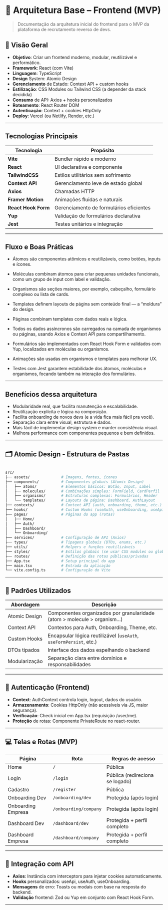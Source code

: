 # 🧱 Arquitetura Base – Frontend (MVP)

>Documentação da arquitetura inicial do frontend para o MVP da plataforma de recrutamento reverso de devs.

## 📌 Visão Geral

* **Objetivo**: Criar um frontend moderno, modular, reutilizável e performático.
* **Framework**: React (com Vite)
* **Linguagem**: TypeScript
* **Design** System: Atomic Design
* **Gerenciamento** de Estado: Context API + custom hooks
* **Estilização**: CSS Modules ou Tailwind CSS (a depender da stack decidida)
* **Consumo** de API: Axios + hooks personalizados
* **Roteamento**: React Router DOM
* **Autenticação**: Context + cookies HttpOnly
* **Deploy**: Vercel (ou Netlify, Render, etc.)

---

## Tecnologias Principais

| Tecnologia          | Propósito                                     |
|---------------------|----------------------------------------------|
| **Vite**            | Bundler rápido e moderno                      |
| **React**           | UI declarativa e componente                   |
| **TailwindCSS**     | Estilos utilitários sem sofrimento            |
| **Context API**     | Gerenciamento leve de estado global            |
| **Axios**           | Chamadas HTTP                                 |
| **Framer Motion**   | Animações fluidas e naturais                   |
| **React Hook Form** | Gerenciamento de formulários eficientes       |
| **Yup**             | Validação de formulários declarativa           |
| **Jest**            | Testes unitários e integração                   |

---

## Fluxo e Boas Práticas

- Átomos são componentes atômicos e reutilizáveis, como botões, inputs e ícones.
- Moléculas combinam átomos para criar pequenas unidades funcionais, como um grupo de input com label e validação.
- Organismos são seções maiores, por exemplo, cabeçalho, formulário complexo ou lista de cards.
- Templates definem layouts de página sem conteúdo final — a “moldura” do design.
- Páginas combinam templates com dados reais e lógica.

- Todos os dados assíncronos são carregados na camada de organismos ou páginas, usando Axios e Context API para compartilhamento.
- Formulários são implementados com React Hook Form e validados com Yup, localizados em moléculas ou organismos.
- Animações são usadas em organismos e templates para melhorar UX.
- Testes com Jest garantem estabilidade dos átomos, moléculas e organismos, focando também na interação dos formulários.

---

## Benefícios dessa arquitetura

- Modularidade real, que facilita manutenção e escalabilidade.
- Reutilização explícita e lógica na composição.
- Facilita onboarding de novos devs (e a vida fica mais fácil pra você).
- Separação clara entre visual, estrutura e dados.
- Mais fácil de implementar design system e manter consistência visual.
- Melhora performance com componentes pequenos e bem definidos.

---


## 🗂️ Atomic Design - Estrutura de Pastas

``` perl

src/
├── assets/              # Imagens, fontes, ícones
├── components/          # Componentes globais (Atomic Design)
│   ├── atoms/           # Elementos básicos: Botão, Input, Label
│   ├── molecules/       # Combinações simples: FormField, CardPerfil
│   ├── organisms/       # Estruturas complexas: Formulários, Header
│   └── templates/       # Layouts de página: Dashboard, AuthLayout
├── contexts/            # Context API (auth, onboarding, theme, etc.)
├── hooks/               # Custom Hooks (useAuth, useOnboarding, useApi)
├── pages/               # Páginas do app (rotas)
│   ├── Home/
│   ├── Auth/
│   ├── Dashboard/
│   └── Onboarding/
├── services/            # Configuração de API (Axios)
├── types/               # Tipagens globais (DTOs, enums, etc.)
├── utils/               # Helpers e funções reutilizáveis
├── styles/              # Estilos globais (se usar CSS modules ou global.css)
├── routes/              # Definição das rotas públicas/privadas
├── App.tsx              # Setup principal do app
├── main.tsx             # Entrada da aplicação
└── vite.config.ts       # Configuração do Vite

```

---

## 🧩 Padrões Utilizados

| Abordagem     | Descrição                                                                 |
| ------------- | ------------------------------------------------------------------------- |
| Atomic Design | Componentes organizados por granularidade (atom > molecule > organism...) |
| Context API   | Contextos para Auth, Onboarding, Theme, etc.                              |
| Custom Hooks  | Encapsular lógica reutilizável (`useAuth`, `useFormPersist`, etc.)        |
| DTOs tipados  | Interface dos dados espelhando o backend                                  |
| Modularização | Separação clara entre domínios e responsabilidades                        |

---

## 🔐 Autenticação (Frontend)

* **Context**: AuthContext controla login, logout, dados do usuário.
* **Armazenamento**: Cookies HttpOnly (não acessíveis via JS, maior segurança).
* **Verificação**: Check inicial em App.tsx (requisição /user/me).
* **Proteção** de rotas: Componente PrivateRoute no react-router.

---

## 💻 Telas e Rotas (MVP)

| Página             | Rota                  | Regras de acesso                |
| ------------------ | --------------------- | ------------------------------- |
| Home               | `/`                   | Pública                         |
| Login              | `/login`              | Pública (redireciona se logado) |
| Cadastro           | `/register`           | Pública                         |
| Onboarding Dev     | `/onboarding/dev`     | Protegida (após login)          |
| Onboarding Empresa | `/onboarding/company` | Protegida (após login)          |
| Dashboard Dev      | `/dashboard/dev`      | Protegida + perfil completo     |
| Dashboard Empresa  | `/dashboard/company`  | Protegida + perfil completo     |

---

## 🔁 Integração com API

* **Axios**: Instância com interceptors para injetar cookies automaticamente.
* **Hooks** personalizados: useApi, useAuth, useOnboarding.
* **Mensagens** de erro: Toasts ou modais com base na resposta do backend.
* **Validação** frontend: Zod ou Yup em conjunto com React Hook Form.

---

